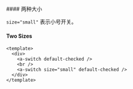 <cn>
#### 两种大小 

`size="small"` 表示小号开关。
</cn>
<us>
#### Two Sizes
</us>

```tpl
<template>
  <div>
    <a-switch default-checked />
    <br />
    <a-switch size="small" default-checked />
  </div>
</template>
```